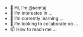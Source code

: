 - 👋 Hi, I’m @seintaj
- 👀 I’m interested in ...
- 🌱 I’m currently learning ...
- 💞️ I’m looking to collaborate on ...
- 📫 How to reach me ...

<!---
seintaj/seintaj is a ✨ special ✨ repository because its `README.md` (this file) appears on your GitHub profile.
You can click the Preview link to take a look at your changes.
--->
